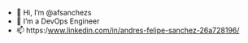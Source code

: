 - 👋 Hi, I’m @afsanchezs
- 👀 I’m a DevOps Engineer
- 📫 https:/www.linkedin.com/in/andres-felipe-sanchez-26a728196/

